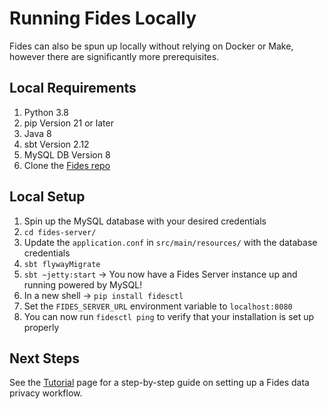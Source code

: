 # Running Fides Locally

Fides can also be spun up locally without relying on Docker or Make, however there are significantly more prerequisites.

## Local Requirements

1. Python 3.8
1. pip Version 21 or later
1. Java 8
1. sbt Version 2.12
1. MySQL DB Version 8
1. Clone the [Fides repo](https://github.com/ethyca/fides)

## Local Setup

1. Spin up the MySQL database with your desired credentials
1. `cd fides-server/`
1. Update the `application.conf` in `src/main/resources/` with the database credentials
1. `sbt flywayMigrate`
1. `sbt ~jetty:start` -> You now have a Fides Server instance up and running powered by MySQL!
1. In a new shell -> `pip install fidesctl`
1. Set the `FIDES_SERVER_URL` environment variable to `localhost:8080`
1. You can now run `fidesctl ping` to verify that your installation is set up properly

## Next Steps

See the [Tutorial](../tutorial.md) page for a step-by-step guide on setting up a Fides data privacy workflow.
